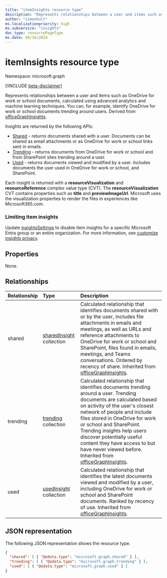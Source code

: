 ```yaml
---
title: "itemInsights resource type"
description: "Represents relationships between a user and items such as OneDrive for work or school documents, calculated using advanced analytics and machine learning techniques."
author: "simonhult"
ms.localizationpriority: high
ms.subservice: "insights"
doc_type: resourcePageType
ms.date: 04/16/2024
---
```


# itemInsights resource type

Namespace: microsoft.graph

[!INCLUDE [beta-disclaimer](../../includes/beta-disclaimer.md)]

Represents relationships between a user and items such as OneDrive for work or school documents, calculated using advanced analytics and machine learning techniques. You can, for example, identify OneDrive for work or school documents trending around users. Derived from [officeGraphInsights](officegraphinsights.md).

Insights are returned by the following APIs:

- [Shared](insights-shared.md) - returns documents shared with a user. Documents can be shared as email attachments or as OneDrive for work or school links sent in emails.
- [Trending](insights-trending.md) - returns documents from OneDrive for work or school and from SharePoint sites trending around a user.
- [Used](insights-used.md) - returns documents viewed and modified by a user. Includes documents the user used in OneDrive for work or school, and SharePoint.

Each insight is returned with a **resourceVisualization** and **resourceReference** complex value type (CVT). The **resourceVisualization** CVT contains properties such as **title** and **previewImageUrl**. Microsoft uses the visualization properties to render the files in experiences like Microsoft365.com.

### Limiting item insights

Update [insightsSettings](insightssettings.md) to disable item insights for a specific Microsoft Entra group or an entire organization. For more information, see [customize insights privacy](/graph/insights-customize-item-insights-privacy).

## Properties

None.

## Relationships

| Relationship      | Type          | Description  |
| :------------- | :---------------| :-------------|
| shared        | [sharedInsight](insights-shared.md) collection        | Calculated relationship that identifies documents shared with or by the user, includes file attachments in emails and meetings, as well as URLs and reference attachments to OneDrive for work or school and SharePoint, files found in emails, meetings, and Teams conversations. Ordered by recency of share. Inherited from [officeGraphInsights](officegraphinsights.md).|
| trending        | [trending](insights-trending.md) collection        | Calculated relationship that identifies documents trending around a user. Trending documents are calculated based on activity of the user's closest network of people and include files stored in OneDrive for work or school and SharePoint. Trending insights help users discover potentially useful content they have access to but have never viewed before. Inherited from [officeGraphInsights](officegraphinsights.md).|
| used        | [usedInsight](insights-used.md) collection        | Calculated relationship that identifies the latest documents viewed and modified by a user, including OneDrive for work or school and SharePoint documents. Ranked by recency of use. Inherited from [officeGraphInsights](officegraphinsights.md).|



## JSON representation

The following JSON representation shows the resource type.
<!-- {
  "blockType": "resource",
  "keyProperty":"id",
  "baseType":"microsoft.graph.officeGraphInsights",
  "optionalProperties": [
    "trending",
    "used",
    "shared"
  ],
  "@odata.type": "microsoft.graph.itemInsights"
}-->

```json
{
  "shared": [ { "@odata.type": "microsoft.graph.shared" } ],
  "trending": [ { "@odata.type": "microsoft.graph.trending" } ],
  "used": [ { "@odata.type": "microsoft.graph.used" } ]
}
```
